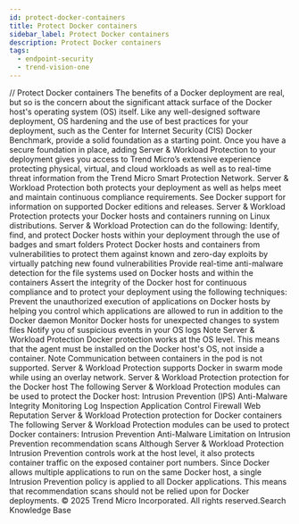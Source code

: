 ```yaml
---
id: protect-docker-containers
title: Protect Docker containers
sidebar_label: Protect Docker containers
description: Protect Docker containers
tags:
  - endpoint-security
  - trend-vision-one
---
```


/*<![CDATA[*/ $('#title').html($('meta[name=map-description]').attr('content')); /*]]>*/ Protect Docker containers The benefits of a Docker deployment are real, but so is the concern about the significant attack surface of the Docker host's operating system (OS) itself. Like any well-designed software deployment, OS hardening and the use of best practices for your deployment, such as the Center for Internet Security (CIS) Docker Benchmark, provide a solid foundation as a starting point. Once you have a secure foundation in place, adding Server & Workload Protection to your deployment gives you access to Trend Micro’s extensive experience protecting physical, virtual, and cloud workloads as well as to real-time threat information from the Trend Micro Smart Protection Network. Server & Workload Protection both protects your deployment as well as helps meet and maintain continuous compliance requirements. See Docker support for information on supported Docker editions and releases. Server & Workload Protection protects your Docker hosts and containers running on Linux distributions. Server & Workload Protection can do the following: Identify, find, and protect Docker hosts within your deployment through the use of badges and smart folders Protect Docker hosts and containers from vulnerabilities to protect them against known and zero-day exploits by virtually patching new found vulnerabilities Provide real-time anti-malware detection for the file systems used on Docker hosts and within the containers Assert the integrity of the Docker host for continuous compliance and to protect your deployment using the following techniques: Prevent the unauthorized execution of applications on Docker hosts by helping you control which applications are allowed to run in addition to the Docker daemon Monitor Docker hosts for unexpected changes to system files Notify you of suspicious events in your OS logs Note Server & Workload Protection Docker protection works at the OS level. This means that the agent must be installed on the Docker host's OS, not inside a container. Note Communication between containers in the pod is not supported. Server & Workload Protection supports Docker in swarm mode while using an overlay network. Server & Workload Protection protection for the Docker host The following Server & Workload Protection modules can be used to protect the Docker host: Intrusion Prevention (IPS) Anti-Malware Integrity Monitoring Log Inspection Application Control Firewall Web Reputation Server & Workload Protection protection for Docker containers The following Server & Workload Protection modules can be used to protect Docker containers: Intrusion Prevention Anti-Malware Limitation on Intrusion Prevention recommendation scans Although Server & Workload Protection Intrusion Prevention controls work at the host level, it also protects container traffic on the exposed container port numbers. Since Docker allows multiple applications to run on the same Docker host, a single Intrusion Prevention policy is applied to all Docker applications. This means that recommendation scans should not be relied upon for Docker deployments. © 2025 Trend Micro Incorporated. All rights reserved.Search Knowledge Base